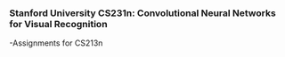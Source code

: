 ### Stanford University CS231n: Convolutional Neural Networks for Visual Recognition

-Assignments for CS213n
